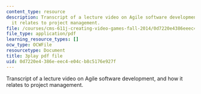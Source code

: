 ```yaml
---
content_type: resource
description: Transcript of a lecture video on Agile software development, and how
  it relates to project management.
file: /courses/cms-611j-creating-video-games-fall-2014/0d7220e4386eeec4e04cb8c5176e927f_UxMpn92vGXs.pdf
file_type: application/pdf
learning_resource_types: []
ocw_type: OCWFile
resourcetype: Document
title: 3play pdf file
uid: 0d7220e4-386e-eec4-e04c-b8c5176e927f
---
```

Transcript of a lecture video on Agile software development, and how it relates to project management.

